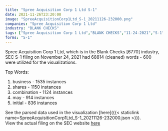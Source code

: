 ```yaml
---
title: "Spree Acquisition Corp 1 Ltd S-1"
date: 2021-11-26T23:20:00
image: "SpreeAcquisitionCorp1Ltd_S-1_20211126-232000.png"
companies: "Spree Acquisition Corp 1 Ltd"
industry: "BLANK CHECKS"
tags: ["Spree Acquisition Corp 1 Ltd","BLANK CHECKS","11-24-2021","S-1"]
forms: "S-1"
---
```

Spree Acquisition Corp 1 Ltd, which is in the Blank Checks [6770] industry, SEC S-1 filing on November 24, 2021 had 68814 (cleaned) words - 600 were utilized for the visualizations.

Top Words:
1. business - 1535 instances
2. shares - 1150 instances
3. combination - 1124 instances
4. may - 914 instances
5. initial - 836 instances


See the parsed data used in the visualization [here]({{< staticlink name=SpreeAcquisitionCorp1Ltd_S-1_20211126-232000.json >}}).  
View the actual filing on the SEC website [here](https://www.sec.gov/Archives/edgar/data/1881462/0001213900-21-062025.txt)